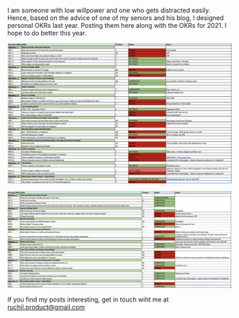 I am someone with low willpower and one who gets distracted easily. Hence, based on the advice of one of my seniors and his blog, I designed personal OKRs last year. Posting them here along with the OKRs for 2021. I hope to do better this year. 


![image](https://github.com/23Ruchil/Blog/blob/gh-pages/assets/Images/2021.png?raw=true)

![image](https://github.com/23Ruchil/Blog/blob/gh-pages/assets/Images/2020.png?raw=true)



If you find my posts interesting, get in touch wiht me at ruchil.product@gmail.com 

